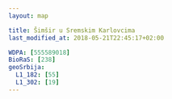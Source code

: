 ```yaml
---
layout: map

title: Šimšir u Sremskim Karlovcima
last_modified_at: 2018-05-21T22:45:17+02:00

WDPA: [555589018]
BioRaS: [238]
geoSrbija:
  L1_182: [55]
  L1_302: [19]
---
```

